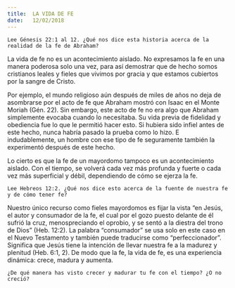 ```yaml
---
title:  LA VIDA DE FE
date:   12/02/2018
---
```


`Lee Génesis 22:1 al 12. ¿Qué nos dice esta historia acerca de la realidad de la fe de Abraham?`

La vida de fe no es un acontecimiento aislado. No expresamos la fe en una manera poderosa solo una vez, para así demostrar que de hecho somos cristianos leales y fieles que vivimos por gracia y que estamos cubiertos por la sangre de Cristo. 

Por ejemplo, el mundo religioso aún después de miles de años no deja de asombrarse por el acto de fe que Abraham mostró con Isaac en el Monte Moriah (Gén. 22). Sin embargo, este acto de fe no era algo que Abraham simplemente evocaba cuando lo necesitaba. Su vida previa de fidelidad y obediencia fue lo que le permitió hacer esto. Si hubiera sido infiel antes de este hecho, nunca habría pasado la prueba como lo hizo. E indudablemente, un hombre con ese tipo de fe seguramente también la experimentó después de este hecho. 

Lo cierto es que la fe de un mayordomo tampoco es un acontecimiento aislado. Con el tiempo, se volverá cada vez más profunda y fuerte o cada vez más superficial y débil, dependiendo de cómo se ejerza la fe. 

`Lee Hebreos 12:2. ¿Qué nos dice esto acerca de la fuente de nuestra fe y de cómo tener fe?`

Nuestro único recurso como fieles mayordomos es fijar la vista “en Jesús, el autor y consumador de la fe, el cual por el gozo puesto delante de él sufrió la cruz, menospreciando el oprobio, y se sentó a la diestra del trono de Dios” (Heb. 12:2). La palabra “consumador” se usa solo en este caso en el Nuevo Testamento y también puede traducirse como “perfeccionador”. Significa que Jesús tiene la intención de llevar nuestra fe a la madurez y plenitud (Heb. 6:1, 2). De modo que la fe, la vida de fe, es una experiencia dinámica: crece, madura y aumenta. 

`¿De qué manera has visto crecer y madurar tu fe con el tiempo? ¿O no creció?`